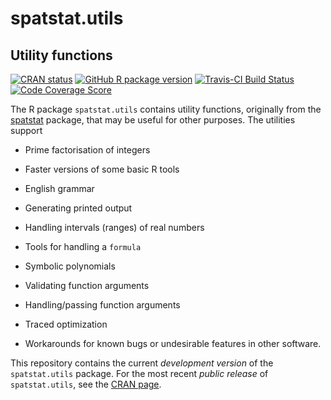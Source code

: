 # spatstat.utils

## Utility functions

[![CRAN status](https://www.r-pkg.org/badges/version/spatstat.utils)](http://CRAN.R-project.org/package=spatstat.utils)
[![GitHub R package version](https://img.shields.io/github/r-package/v/spatstat/spatstat.utils)](https://github.com/spatstat/spatstat.utils)
[![Travis-CI Build Status](https://travis-ci.org/spatstat/spatstat.utils.png?branch=master)](https://travis-ci.org/spatstat/spatstat.utils)
[![Code Coverage Score](https://codecov.io/github/spatstat/spatstat.utils/coverage.svg?branch=master)](https://codecov.io/github/spatstat/spatstat.utils?branch=master)

The R package `spatstat.utils` contains utility functions, originally from the 
[spatstat](https://github.com/spatstat/spatstat) 
package, that may be useful for other purposes.
The utilities support

* Prime factorisation of integers

* Faster versions of some basic R tools

* English grammar 

* Generating printed output

* Handling intervals (ranges) of real numbers

* Tools for handling a `formula`

* Symbolic polynomials

* Validating function arguments

* Handling/passing function arguments

* Traced optimization

* Workarounds for known bugs or undesirable features in other software.

This repository contains the current _development version_ of the
`spatstat.utils` package. For the most recent _public release_ of
`spatstat.utils`, see the [CRAN page](https://CRAN.R-project.org/package=spatstat.utils).

